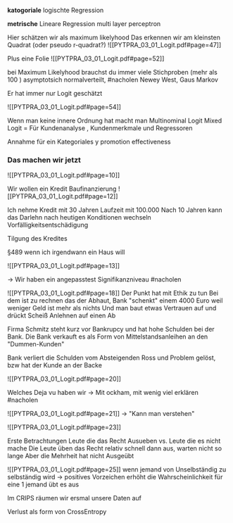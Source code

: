 
**katogoriale** 
logischte Regression 

**metrische**
Lineare Regression
multi layer perceptron 



Hier schätzen wir als maximum likelyhood 
Das erkennen wir am kleinsten Quadrat (oder pseudo r-quadrat?) 
![[PYTPRA_03_01_Logit.pdf#page=47]]

Plus eine Folie
![[PYTPRA_03_01_Logit.pdf#page=52]]

bei Maximum Likelyhood brauchst du immer viele Stichproben (mehr als 100 )
asymptotsich normalverteilt, 
#nacholen Newey West, Gaus Markov 

Er  hat immer nur Logit geschätzt 

![[PYTPRA_03_01_Logit.pdf#page=54]]

Wenn man keine innere Ordnung hat macht man Multinominal Logit 
Mixed Logit = Für Kundenanalyse , Kundenmerkmale und Regressoren 

Annahme für ein Kategoriales y 
promotion effectiveness



### Das machen wir jetzt

![[PYTPRA_03_01_Logit.pdf#page=10]]

Wir wollen ein Kredit Baufinanzierung
![[PYTPRA_03_01_Logit.pdf#page=12]]


Ich nehme Kredit mit 30 Jahren Laufzeit mit 100.000
Nach 10 Jahren kann das Darlehn nach heutigen Konditionen wechseln 
Vorfälligkeitsentschädigung 

Tilgung des Kredites 

§489 wenn ich irgendwann ein Haus will

![[PYTPRA_03_01_Logit.pdf#page=13]]


-> Wir haben ein angepasstest Signifikanzniveau #nacholen 


![[PYTPRA_03_01_Logit.pdf#page=18]]
Der Punkt hat mit Ethik zu tun 
Bei dem ist zu rechnen das der Abhaut, Bank "schenkt" einem 4000 Euro weil weniger Geld ist mehr als nichts
Und man baut etwas Vertrauen auf und drückt Scheiß Anlehnen auf einen Ab

Firma Schmitz steht kurz vor Bankrupcy und hat hohe Schulden bei der Bank.
Die Bank verkauft es als Form von Mittelstandsanleihen an den "Dummen-Kunden"

Bank verliert die Schulden vom Absteigenden Ross und Problem gelöst, bzw hat der Kunde an der Backe


![[PYTPRA_03_01_Logit.pdf#page=20]]

Welches Deja vu haben wir 
-> Mit ockham, mit wenig viel erklären #nacholen 

![[PYTPRA_03_01_Logit.pdf#page=21]]
-> "Kann man verstehen"


![[PYTPRA_03_01_Logit.pdf#page=23]]

Erste Betrachtungen
Leute die das Recht Ausueben vs. Leute die es nicht mache 
Die Leute üben das Recht relativ schnell dann aus, warten nicht so lange 
Aber die Mehrheit hat nicht Ausgeübt 


![[PYTPRA_03_01_Logit.pdf#page=25]]
wenn jemand von Unselbständig zu selbständig wird 
-> positives Vorzeichen erhöht die Wahrscheinlichkeit für eine 1 
jemand übt es aus 

Im CRIPS räumen wir ersmal unsere Daten auf 


Verlust als form von CrossEntropy 
